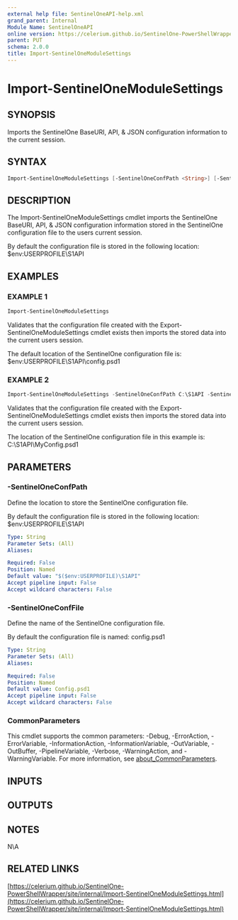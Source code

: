 ```yaml
---
external help file: SentinelOneAPI-help.xml
grand_parent: Internal
Module Name: SentinelOneAPI
online version: https://celerium.github.io/SentinelOne-PowerShellWrapper/site/internal/Import-SentinelOneModuleSettings.html
parent: PUT
schema: 2.0.0
title: Import-SentinelOneModuleSettings
---
```


# Import-SentinelOneModuleSettings

## SYNOPSIS
Imports the SentinelOne BaseURI, API, & JSON configuration information to the current session.

## SYNTAX

```powershell
Import-SentinelOneModuleSettings [-SentinelOneConfPath <String>] [-SentinelOneConfFile <String>] [<CommonParameters>]
```

## DESCRIPTION
The Import-SentinelOneModuleSettings cmdlet imports the SentinelOne BaseURI, API, & JSON configuration
information stored in the SentinelOne configuration file to the users current session.

By default the configuration file is stored in the following location:
    $env:USERPROFILE\S1API

## EXAMPLES

### EXAMPLE 1
```powershell
Import-SentinelOneModuleSettings
```

Validates that the configuration file created with the Export-SentinelOneModuleSettings cmdlet exists
then imports the stored data into the current users session.

The default location of the SentinelOne configuration file is:
    $env:USERPROFILE\S1API\config.psd1

### EXAMPLE 2
```powershell
Import-SentinelOneModuleSettings -SentinelOneConfPath C:\S1API -SentinelOneConfFile MyConfig.psd1
```

Validates that the configuration file created with the Export-SentinelOneModuleSettings cmdlet exists
then imports the stored data into the current users session.

The location of the SentinelOne configuration file in this example is:
    C:\S1API\MyConfig.psd1

## PARAMETERS

### -SentinelOneConfPath
Define the location to store the SentinelOne configuration file.

By default the configuration file is stored in the following location:
    $env:USERPROFILE\S1API

```yaml
Type: String
Parameter Sets: (All)
Aliases:

Required: False
Position: Named
Default value: "$($env:USERPROFILE)\S1API"
Accept pipeline input: False
Accept wildcard characters: False
```

### -SentinelOneConfFile
Define the name of the SentinelOne configuration file.

By default the configuration file is named:
    config.psd1

```yaml
Type: String
Parameter Sets: (All)
Aliases:

Required: False
Position: Named
Default value: Config.psd1
Accept pipeline input: False
Accept wildcard characters: False
```

### CommonParameters
This cmdlet supports the common parameters: -Debug, -ErrorAction, -ErrorVariable, -InformationAction, -InformationVariable, -OutVariable, -OutBuffer, -PipelineVariable, -Verbose, -WarningAction, and -WarningVariable. For more information, see [about_CommonParameters](http://go.microsoft.com/fwlink/?LinkID=113216).

## INPUTS

## OUTPUTS

## NOTES
N\A

## RELATED LINKS

[https://celerium.github.io/SentinelOne-PowerShellWrapper/site/internal/Import-SentinelOneModuleSettings.html](https://celerium.github.io/SentinelOne-PowerShellWrapper/site/internal/Import-SentinelOneModuleSettings.html)

